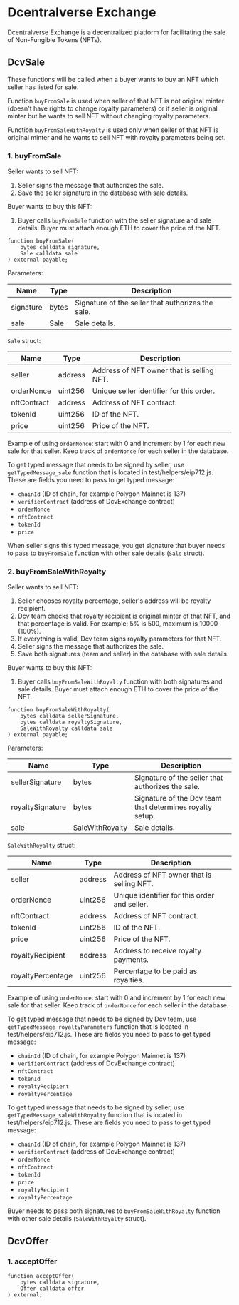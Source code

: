 # Dcentralverse Exchange

Dcentralverse Exchange is a decentralized platform for facilitating the sale of Non-Fungible Tokens (NFTs).

## DcvSale

These functions will be called when a buyer wants to buy an NFT which seller has listed for sale.

Function `buyFromSale` is used when seller of that NFT is not original minter (doesn't have rights to change royalty parameters) or if seller is original minter but he wants to sell NFT without changing royalty parameters.

Function `buyFromSaleWithRoyalty` is used only when seller of that NFT is original minter and he wants to sell NFT with royalty parameters being set.

### 1. buyFromSale

Seller wants to sell NFT:

1. Seller signs the message that authorizes the sale.
2. Save the seller signature in the database with sale details.

Buyer wants to buy this NFT:

1. Buyer calls `buyFromSale` function with the seller signature and sale details. Buyer must attach enough ETH to cover the price of the NFT.

```solidity
function buyFromSale(
    bytes calldata signature,
    Sale calldata sale
) external payable;
```

Parameters:

| Name | Type | Description |
|---|---|---|
| signature | bytes | Signature of the seller that authorizes the sale. |
| sale | Sale | Sale details. |

`Sale` struct:

| Name | Type | Description |
|---|---|---|
| seller | address | Address of NFT owner that is selling NFT. |
| orderNonce | uint256 | Unique seller identifier for this order. |
| nftContract | address | Address of NFT contract. |
| tokenId | uint256 | ID of the NFT. |
| price | uint256 | Price of the NFT.

Example of using `orderNonce`: start with 0 and increment by 1 for each new sale for that seller. Keep track of `orderNonce` for each seller in the database.

To get typed message that needs to be signed by seller, use `getTypedMessage_sale` function that is located in test/helpers/eip712.js.
These are fields you need to pass to get typed message:
- `chainId` (ID of chain, for example Polygon Mainnet is 137)
- `verifierContract` (address of DcvExchange contract)
- `orderNonce`
- `nftContract`
- `tokenId`
- `price`

When seller signs this typed message, you get signature that buyer needs to pass to `buyFromSale` function with other sale details (`Sale` struct).

### 2. buyFromSaleWithRoyalty

Seller wants to sell NFT:

1. Seller chooses royalty percentage, seller's address will be royalty recipient.
2. Dcv team checks that royalty recipient is original minter of that NFT, and that percentage is valid. For example: 5% is 500, maximum is 10000 (100%).
3. If everything is valid, Dcv team signs royalty parameters for that NFT.
4. Seller signs the message that authorizes the sale.
5. Save both signatures (team and seller) in the database with sale details.

Buyer wants to buy this NFT:

1. Buyer calls `buyFromSaleWithRoyalty` function with both signatures and sale details. Buyer must attach enough ETH to cover the price of the NFT.

```solidity
function buyFromSaleWithRoyalty(
    bytes calldata sellerSignature,
    bytes calldata royaltySignature,
    SaleWithRoyalty calldata sale
) external payable;
```

Parameters:

| Name | Type | Description |
|---|---|---|
| sellerSignature | bytes | Signature of the seller that authorizes the sale. |
| royaltySignature | bytes | Signature of the Dcv team that determines royalty setup. |
| sale | SaleWithRoyalty | Sale details. |

`SaleWithRoyalty` struct:

| Name | Type | Description |
|---|---|---|
| seller | address | Address of NFT owner that is selling NFT. |
| orderNonce | uint256 | Unique identifier for this order and seller. |
| nftContract | address | Address of NFT contract. |
| tokenId | uint256 | ID of the NFT. |
| price | uint256 | Price of the NFT. |
| royaltyRecipient | address | Address to receive royalty payments. |
| royaltyPercentage | uint256 | Percentage to be paid as royalties. |

Example of using `orderNonce`: start with 0 and increment by 1 for each new sale for that seller. Keep track of `orderNonce` for each seller in the database.

To get typed message that needs to be signed by Dcv team, use `getTypedMessage_royaltyParameters` function that is located in test/helpers/eip712.js.
These are fields you need to pass to get typed message:
- `chainId` (ID of chain, for example Polygon Mainnet is 137)
- `verifierContract` (address of DcvExchange contract)
- `nftContract`
- `tokenId`
- `royaltyRecipient`
- `royaltyPercentage`

To get typed message that needs to be signed by seller, use `getTypedMessage_saleWithRoyalty` function that is located in test/helpers/eip712.js.
These are fields you need to pass to get typed message:
- `chainId` (ID of chain, for example Polygon Mainnet is 137)
- `verifierContract` (address of DcvExchange contract)
- `orderNonce`
- `nftContract`
- `tokenId`
- `price`
- `royaltyRecipient`
- `royaltyPercentage`

Buyer needs to pass both signatures to `buyFromSaleWithRoyalty` function with other sale details (`SaleWithRoyalty` struct).


## DcvOffer

### 1. acceptOffer

```solidity
function acceptOffer(
    bytes calldata signature,
    Offer calldata offer
) external;
```